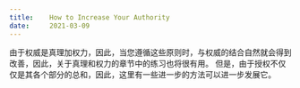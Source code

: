 ```yaml
---
title:    How to Increase Your Authority
date:     2021-03-09
---
```


由于权威是真理加权力，因此，当您遵循这些原则时，与权威的结合自然就会得到改善，因此，关于真理和权力的章节中的练习也将很有用。 但是，由于授权不仅仅是其各个部分的总和，因此，这里有一些进一步的方法可以进一步发展它。

